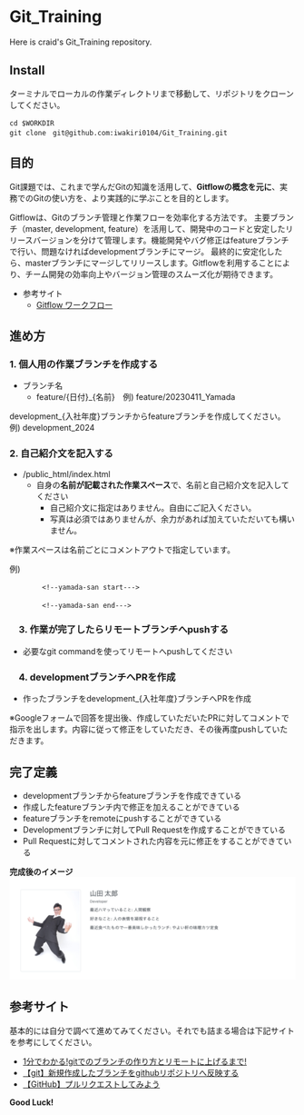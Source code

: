 
# **Git_Training**
Here is craid's Git_Training repository.

## **Install**
ターミナルでローカルの作業ディレクトリまで移動して、リポジトリをクローンしてください。
```
cd $WORKDIR
git clone　git@github.com:iwakiri0104/Git_Training.git
```

## **目的**
Git課題では、これまで学んだGitの知識を活用して、**Gitflowの概念を元に**、実務でのGitの使い方を、より実践的に学ぶことを目的とします。

Gitflowは、Gitのブランチ管理と作業フローを効率化する方法です。
主要ブランチ（master, development, feature）を活用して、開発中のコードと安定したリリースバージョンを分けて管理します。機能開発やバグ修正はfeatureブランチで行い、問題なければdevelopmentブランチにマージ。
最終的に安定化したら、masterブランチにマージしてリリースします。Gitflowを利用することにより、チーム開発の効率向上やバージョン管理のスムーズ化が期待できます。


- 参考サイト
    - [Gitflow ワークフロー](https://www.atlassian.com/ja/git/tutorials/comparing-workflows/gitflow-workflow)

## **進め方**
### 1. 個人用の作業ブランチを作成する

- ブランチ名
    - feature/{日付}_{名前}　例) feature/20230411_Yamada

development_{入社年度}ブランチからfeatureブランチを作成してください。
例) development_2024
  　
  
### 2. 自己紹介文を記入する
- /public_html/index.html
  - 自身の**名前が記載された作業スペース**で、名前と自己紹介文を記入してください
    - 自己紹介文に指定はありません。自由にご記入ください。
    - 写真は必須ではありませんが、余力があれば加えていただいても構いません。


※作業スペースは名前ごとにコメントアウトで指定しています。

例)
```
        <!--yamada-san start--->

        <!--yamada-san end--->
```


### 　3. 作業が完了したらリモートブランチへpushする
- 必要なgit commandを使ってリモートへpushしてください

### 　4. developmentブランチへPRを作成
- 作ったブランチをdevelopment_{入社年度}ブランチへPRを作成

※Googleフォームで回答を提出後、作成していただいたPRに対してコメントで指示を出します。内容に従って修正をしていただき、その後再度pushしていただきます。


## **完了定義**
- developmentブランチからfeatureブランチを作成できている
- 作成したfeatureブランチ内で修正を加えることができている
- featureブランチをremoteにpushすることができている
- Developmentブランチに対してPull Requestを作成することができている
- Pull Requestに対してコメントされた内容を元に修正をすることができている

**完成後のイメージ**
![完了後のイメージ](public_html/assets/imgs/sample.png "完了後のイメージ")

## **参考サイト**
基本的には自分で調べて進めてみてください。それでも詰まる場合は下記サイトを参考にしてください。

- [1分でわかる!gitでのブランチの作り方とリモートに上げるまで!](https://www.atlassian.com/ja/git/tutorials/comparing-workflows/gitflow-workflow)
- [【git】新規作成したブランチをgithubリポジトリへ反映する](https://pointsandlines.jp/env-tool/git-new-branch)
- [【GitHub】プルリクエストしてみよう](https://futureys.tokyo/lets-create-pull-request-on-github/)

**Good Luck!**
